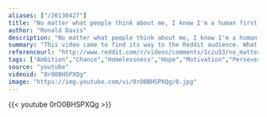 ```yaml
---
aliases: ["/20130427"]
title: "No matter what people think about me, I know I'm a human first."
author: "Ronald Davis"
description: "No matter what people think about me, I know I'm a human first. - Ronald Davis quotes from GetInspired365.com"
summary: "This video came to find its way to the Reddit audience. What happened next was a community of Redditors all trying to give Ronald Davis the break that he needs. One person has supplied Ronald with a phone, with money on it, and another has provided Ronald with a job opportunity. "
referenceurl: "http://www.reddit.com/r/videos/comments/1czu53/no_matter_what_people_think_about_me_i_know_im_a/"
tags: ["Ambition","Chance","Homelessness","Hope","Motivation","Perseverance","Poverty","Speech","Year2013",]
source: "youtube"
videoid: "0rO0BHSPXQg"
image: "https://img.youtube.com/vi/0rO0BHSPXQg/0.jpg"
---
```


{{< youtube 0rO0BHSPXQg >}}
